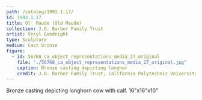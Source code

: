```yaml
---
path: /catalog/1993.1.17/
id: 1993.1.17
title: Ol' Maude (Old Maude)
collection: J.O. Barber Family Trust
artist: Veryl Goodnight
type: Sculpture
medium: Cast bronze
figure:
  - id: 56768_ca_object_representations_media_27_original
    file: "./56768_ca_object_representations_media_27_original.jpg"
    caption: Bronze casting depicting longhor
    credit: J.O. Barber Family Trust, California Polytechnic University\nThe images associated with the objects on this website are protected under United States copyright laws. We are pleased to share these materials as an educational resource for the public for non-commercial, educational and personal use only, or for fair use as defined by law.
---
```

Bronze casting depicting longhorn cow with calf.
16"x16"x10"
